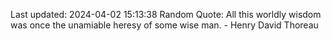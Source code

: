 Last updated: 2024-04-02 15:13:38
Random Quote: All this worldly wisdom was once the unamiable heresy of some wise man. - Henry David Thoreau